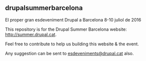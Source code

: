 ## drupalsummerbarcelona

El proper gran esdeveniment Drupal a Barcelona
8-10 juliol de 2016

This repository is for the Drupal Summer Barcelona website: http://summer.drupal.cat.

Feel free to contribute to help us building this website & the event.

Any suggestion can be sent to esdeveniments@drupal.cat also.
